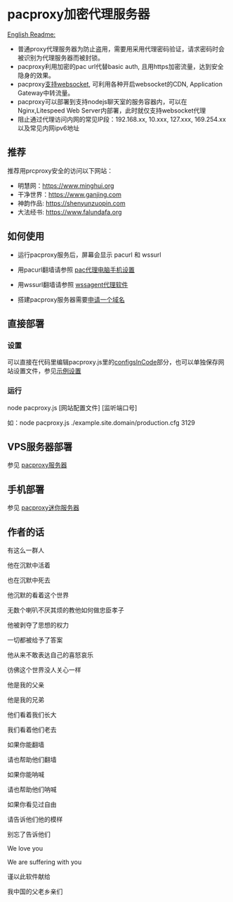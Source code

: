 # pacproxy加密代理服务器

[English Readme:](\/documents\/README_EN\.md)
* 普通proxy代理服务器为防止盗用，需要用采用代理密码验证，请求密码时会被识别为代理服务器而被封锁。
* pacproxy利用加密的pac url代替basic auth, 且用https加密流量，达到安全隐身的效果。
* pacproxy[支持websocket](https://github.com/httpgate/wssproxy-agent), 可利用各种开启websocket的CDN, Application Gateway中转流量。
* pacproxy可以部署到支持nodejs聊天室的服务容器内，可以在Nginx,Litespeed Web Server内部署，此时就仅支持websocket代理
* 阻止通过代理访问内网的常见IP段：192.168.xx, 10.xxx, 127.xxx, 169.254.xx 以及常见内网ipv6地址


## 推荐

推荐用prcproxy安全的访问以下网站：
* 明慧网：https://www.minghui.org
* 干净世界：https://www.ganjing.com
* 神韵作品: https://shenyunzuopin.com
* 大法经书: https://www.falundafa.org


## 如何使用

* 运行pacproxy服务后，屏幕会显示 pacurl 和 wssurl

* 用pacurl翻墙请参照 [pac代理电脑手机设置](\/documents\/DeviceSetting_ZH\.md)

* 用wssurl翻墙请参照 [wssagent代理软件](https://github.com/httpgate/wssproxy-agent)

* 搭建pacproxy服务器需要[申请一个域名](\/documents\/About_Domain_ZH.md)


## 直接部署

### 设置

可以直接在代码里编辑pacproxy.js里的[configsInCode](pacproxy\.js)部分，也可以单独保存网站设置文件，参见[示例设置](example.site.domain)

### 运行

node pacproxy.js [网站配置文件] [监听端口号]

如：node pacproxy.js ./example.site.domain/production.cfg 3129


## VPS服务器部署

参见 [pacproxy服务器](https://github.com/httpgate/pacproxy-server)


## 手机部署

参见 [pacproxy迷你服务器](https://github.com/httpgate/pacproxy-miniserver)


## 作者的话

有这么一群人

他在沉默中活着

也在沉默中死去

他沉默的看着这个世界

无数个喇叭不厌其烦的教他如何做忠臣孝子

他被剥夺了思想的权力

一切都被给予了答案

他从来不敢表达自己的喜怒哀乐

彷佛这个世界没人关心一样

他是我的父亲

他是我的兄弟

他们看着我们长大

我们看着他们老去

如果你能翻墙

请也帮助他们翻墙

如果你能呐喊

请也帮助他们呐喊

如果你看见过自由

请告诉他们他的模样

别忘了告诉他们

We love you

We are suffering with you

谨以此软件献给

我中国的父老乡亲们